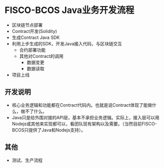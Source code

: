 # FISCO-BCOS Java业务开发流程

- 区块链节点部署
- Contract开发(Solidity)
- 生成Contract Java SDK
- 利用上步生成的SDK，开发Java接入代码，与区块链交互
    - 合约部署功能
    - 其他对Contract的调用
        - 数据变更
        - 数据读取
- 项目上线

## 开发说明
- 核心业务逻辑和功能都在Contract代码内。也就是说Contract体现了能做什么，做不了什么。
- Java只是给外围对接的API层，基本不承担业务逻辑。实际上，接入层可以用Nodejs或其他来实现都可以，看团队现有架构以及需要。（当然目前FISCO-BCOS只提供了Java和Nodejs支持）。

## 其他
- 测试、生产流程